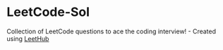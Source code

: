 # LeetCode-Sol
Collection of LeetCode questions to ace the coding interview! - Created using [LeetHub](https://github.com/QasimWani/LeetHub)

